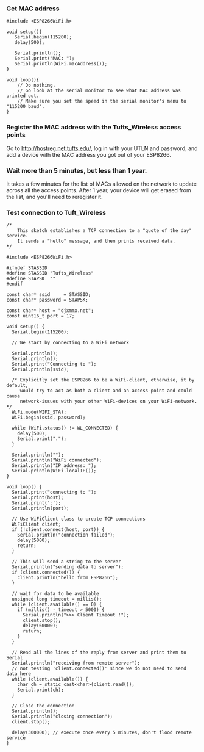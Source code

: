 ### Get MAC address ###

    #include <ESP8266WiFi.h>

    void setup(){
       Serial.begin(115200);
       delay(500);

       Serial.println();
       Serial.print("MAC: ");
       Serial.println(WiFi.macAddress());
    }

    void loop(){
        // Do nothing.
        // Go look at the serial monitor to see what MAC address was printed out.
        // Make sure you set the speed in the serial monitor's menu to "115200 baud".
    }

### Register the MAC address with the Tufts_Wireless access points ###

Go to http://hostreg.net.tufts.edu/, log in with your UTLN and password, and add a device with the MAC address you got out of your ESP8266.

### Wait more than 5 minutes, but less than 1 year. ###

It takes a few minutes for the list of MACs allowed on the network to update across all the access points. After 1 year, your device will get erased from the list, and you'll need to reregister it.

### Test connection to Tuft_Wireless ###

    /*
        This sketch establishes a TCP connection to a "quote of the day" service.
        It sends a "hello" message, and then prints received data.
    */

    #include <ESP8266WiFi.h>

    #ifndef STASSID
    #define STASSID "Tufts_Wireless"
    #define STAPSK  ""
    #endif

    const char* ssid     = STASSID;
    const char* password = STAPSK;

    const char* host = "djxmmx.net";
    const uint16_t port = 17;

    void setup() {
      Serial.begin(115200);

      // We start by connecting to a WiFi network

      Serial.println();
      Serial.println();
      Serial.print("Connecting to ");
      Serial.println(ssid);

      /* Explicitly set the ESP8266 to be a WiFi-client, otherwise, it by default,
         would try to act as both a client and an access-point and could cause
         network-issues with your other WiFi-devices on your WiFi-network. */
      WiFi.mode(WIFI_STA);
      WiFi.begin(ssid, password);

      while (WiFi.status() != WL_CONNECTED) {
        delay(500);
        Serial.print(".");
      }

      Serial.println("");
      Serial.println("WiFi connected");
      Serial.println("IP address: ");
      Serial.println(WiFi.localIP());
    }

    void loop() {
      Serial.print("connecting to ");
      Serial.print(host);
      Serial.print(':');
      Serial.println(port);

      // Use WiFiClient class to create TCP connections
      WiFiClient client;
      if (!client.connect(host, port)) {
        Serial.println("connection failed");
        delay(5000);
        return;
      }

      // This will send a string to the server
      Serial.println("sending data to server");
      if (client.connected()) {
        client.println("hello from ESP8266");
      }

      // wait for data to be available
      unsigned long timeout = millis();
      while (client.available() == 0) {
        if (millis() - timeout > 5000) {
          Serial.println(">>> Client Timeout !");
          client.stop();
          delay(60000);
          return;
        }
      }

      // Read all the lines of the reply from server and print them to Serial
      Serial.println("receiving from remote server");
      // not testing 'client.connected()' since we do not need to send data here
      while (client.available()) {
        char ch = static_cast<char>(client.read());
        Serial.print(ch);
      }

      // Close the connection
      Serial.println();
      Serial.println("closing connection");
      client.stop();

      delay(300000); // execute once every 5 minutes, don't flood remote service
    }
